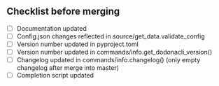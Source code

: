 ## Checklist before merging 
- [ ] Documentation updated
- [ ] Config.json changes reflected in source/get_data.validate_config
- [ ] Version number updated in pyproject.toml
- [ ] Version number updated in commands/info.get_dodonacli_version()
- [ ] Changelog updated in commands/info.changelog() (only empty changelog after merge into master)
- [ ] Completion script updated